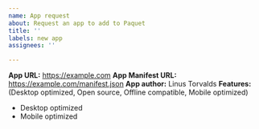 ```yaml
---
name: App request
about: Request an app to add to Paquet
title: ''
labels: new app
assignees: ''

---
```


**App URL:** https://example.com
**App Manifest URL:** https://example.com/manifest.json
**App author:** Linus Torvalds
**Features:** (Desktop optimized, Open source, Offline compatible, Mobile optimized)

- Desktop optimized
- Mobile optimized
